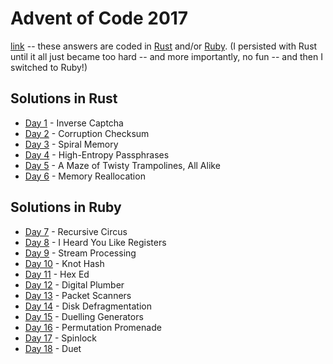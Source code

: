 # Advent of Code 2017

[link](https://adventofcode.com/2017) -- these answers are coded in [Rust](../doc/languages/Rust.md) and/or [Ruby](../doc/languages/Ruby.md). (I persisted with Rust until it all just became too hard -- and more importantly, no fun -- and then I switched to Ruby!)

## Solutions in Rust

- [Day 1](./01/README-01.md) - Inverse Captcha
- [Day 2](./02/README-02.md) - Corruption Checksum
- [Day 3](./03/README-03.md) - Spiral Memory
- [Day 4](./04/README-04.md) - High-Entropy Passphrases
- [Day 5](./05/README-05.md) - A Maze of Twisty Trampolines, All Alike
- [Day 6](./06/README-06.md) - Memory Reallocation

## Solutions in Ruby

- [Day 7](./07/README-07.md) - Recursive Circus
- [Day 8](./08/README-08.md) - I Heard You Like Registers
- [Day 9](./09/README-09.md) - Stream Processing
- [Day 10](./10/README-10.md) - Knot Hash
- [Day 11](./11/README-11.md) - Hex Ed
- [Day 12](./12/README-12.md) - Digital Plumber
- [Day 13](./13/README-13.md) - Packet Scanners
- [Day 14](./14/README-14.md) - Disk Defragmentation
- [Day 15](./15/README-15.md) - Duelling Generators
- [Day 16](./16/README-16.md) - Permutation Promenade
- [Day 17](./17/README-17.md) - Spinlock
- [Day 18](./18/README-18.md) - Duet
